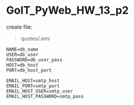 # GoIT_PyWeb_HW_13_p2

create file: 

> quotes/.env

    NAME=db_name
    USER=db_user
    PASSWORD=db_user_pass
    HOST=db_host
    PORT=db_host_port
    
    EMAIL_HOST=smtp_host
    EMAIL_PORT=smtp_port
    EMAIL_HOST_USER=smtp_user
    EMAIL_HOST_PASSWORD=smtp_pass
